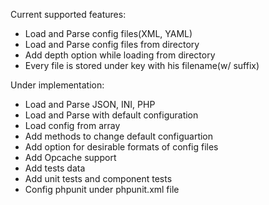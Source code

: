 Current supported features:

  * Load and Parse config files(XML, YAML)
  * Load and Parse config files from directory
  * Add depth option while loading from directory
  * Every file is stored under key with his filename(w/ suffix)
  
Under implementation:
  
  * Load and Parse JSON, INI, PHP
  * Load and Parse with default configuration
  * Load config from array
  * Add methods to change default configuartion
  * Add option for desirable formats of config files
  * Add Opcache support 
  * Add tests data 
  * Add unit tests and component tests
  * Config phpunit under phpunit.xml file